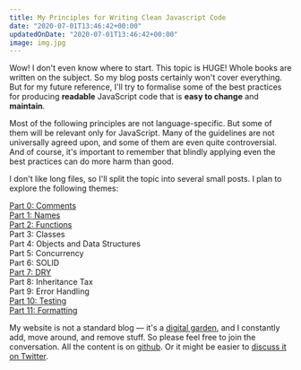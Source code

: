 ```yaml
---
title: My Principles for Writing Clean Javascript Code
date: "2020-07-01T13:46:42+00:00"
updatedOnDate: "2020-07-01T13:46:42+00:00"
image: img.jpg
---
```


Wow! I don't even know where to start. This topic is HUGE! Whole books are written on the subject. So my blog posts certainly won't cover everything. But for my future reference, I'll try to formalise some of the best practices for producing **readable** JavaScript code that is **easy to change** and **maintain**.

Most of the following principles are not language-specific. But some of them will be relevant only for JavaScript. Many of the guidelines are not universally agreed upon, and some of them are even quite controversial. And of course, it's important to remember that blindly applying even the best practices can do more harm than good.

I don't like long files, so I'll split the topic into several small posts. I plan to explore the following themes:

[Part 0: Comments](https://anastasiya.dev/comments/)  
[Part 1: Names](https://anastasiya.dev/names/)  
[Part 2: Functions](https://anastasiya.dev/functions/)  
Part 3: Classes  
Part 4: Objects and Data Structures  
Part 5: Concurrency  
Part 6: SOLID  
[Part 7: DRY](https://anastasiya.dev/dry/)  
Part 8: Inheritance Tax  
Part 9: Error Handling  
[Part 10: Testing](https://anastasiya.dev/tests/)  
[Part 11: Formatting](https://anastasiya.dev/formatting/)

My website is not a standard blog — it's a [digital garden](https://anastasiya.dev/why-digital-garden/), and I constantly add, move around, and remove stuff. So please feel free to join the conversation. All the content is on [github](https://github.com/1itvinka/anastasiya.dev/tree/master/content/blog). Or it might be easier to [discuss it on Twitter](https://mobile.twitter.com/search?q=https://anastasiya.dev/clean-js-code/).
